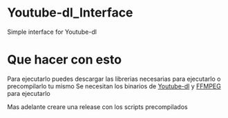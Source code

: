 # Youtube-dl_Interface
Simple interface for Youtube-dl

# Que hacer con esto
Para ejecutarlo puedes descargar las librerias necesarias para ejecutarlo o precompilarlo tu mismo
Se necesitan los binarios de [Youtube-dl](https://github.com/ytdl-org/youtube-dl) y [FFMPEG](https://ffmpeg.org/download.html) para ejecutarlo

Mas adelante creare una release con los scripts precompilados
